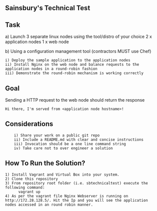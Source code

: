 Sainsbury's Technical Test
--------------------------------------------------

Task
--------------------------------
a) Launch 3 separate linux nodes using the tool/distro of your choice
2 x application nodes
1 x web node

b) Using a configuration management tool (contractors MUST use Chef)

    i) Deploy the sample application to the application nodes
    ii) Install Nginx on the web node and balance requests to the application nodes in a round-robin fashion
    iii) Demonstrate the round-robin mechanism is working correctly
    
Goal
----------------------------
Sending a HTTP request to the web node should return the response

    Hi there, I'm served from <application node hostname>!

Considerations
-----------------------------
        i) Share your work on a public git repo
        ii) Include a README.md with clear and concise instructions
        iii) Invocation should be a one line command string
        iv) Take care not to over engineer a solution 



How To Run the Solution?
-----------------------------------------

    1) Install Vagrant and Virtual Box into your system.
    2) Clone this repository
    3) From repository root folder (i.e. sbtechnicaltest) execute the following command:
          vagrant up
    4) As per the vagrant file Nginx Webserver is running on http://172.28.128.5/. Hit the Ip and you will see the application nodes accessed in an round robin manner.
